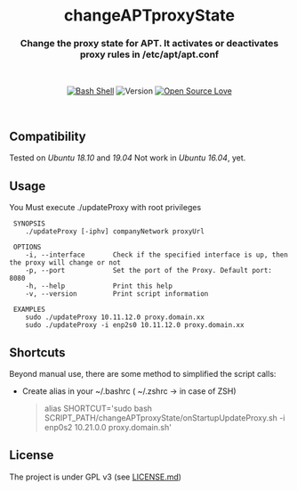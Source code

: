 <div align="center">

# changeAPTproxyState
### Change the proxy state for APT. It activates or deactivates proxy rules in /etc/apt/apt.conf

</div>
<br/>
<div align="center">
  
[![Bash Shell](https://badges.frapsoft.com/bash/v1/bash.png?v=103)](https://github.com/ellerbrock/open-source-badges/)
![Version](https://img.shields.io/badge/version-0.2.1--alpha-red.svg)
[![Open Source Love](https://badges.frapsoft.com/os/v1/open-source.png?v=103)](https://github.com/ellerbrock/open-source-badges/)

</div>
<br/>

Compatibility
-----
Tested on _Ubuntu 18.10_ and _19.04_
Not work in _Ubuntu 16.04_, yet.

Usage
-----
You Must execute ./updateProxy with root privileges

```
 SYNOPSIS
    ./updateProxy [-iphv] companyNetwork proxyUrl

 OPTIONS
    -i, --interface       Check if the specified interface is up, then the proxy will change or not
    -p, --port            Set the port of the Proxy. Default port: 8080
    -h, --help            Print this help
    -v, --version         Print script information

 EXAMPLES
    sudo ./updateProxy 10.11.12.0 proxy.domain.xx
    sudo ./updateProxy -i enp2s0 10.11.12.0 proxy.domain.xx
```

Shortcuts
------------
Beyond manual use, there are some method to simplified the script calls:

* Create alias in your ~/.bashrc ( ~/.zshrc -> in case of ZSH)
  
  > alias SHORTCUT='sudo bash SCRIPT_PATH/changeAPTproxyState/onStartupUpdateProxy.sh -i enp0s2 10.21.0.0 proxy.domain.sh'


License
-------
The project is under GPL v3 (see [LICENSE.md](https://https://github.com/Sonic0/changeAPTproxyState/blob/master/LICENSE.md))


